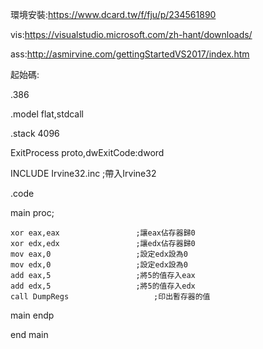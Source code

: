 環境安裝:https://www.dcard.tw/f/fju/p/234561890

vis:https://visualstudio.microsoft.com/zh-hant/downloads/

ass:http://asmirvine.com/gettingStartedVS2017/index.htm

起始碼:

.386

.model flat,stdcall

.stack 4096

ExitProcess proto,dwExitCode:dword

INCLUDE Irvine32.inc					;帶入Irvine32

.code

main proc;

	xor eax,eax					;讓eax佔存器歸0
	xor edx,edx					;讓edx佔存器歸0
	mov eax,0					;設定edx設為0
	mov edx,0					;設定edx設為0
	add eax,5					;將5的值存入eax
	add edx,5					;將5的值存入edx
	call DumpRegs					;印出暫存器的值


main endp

end main
